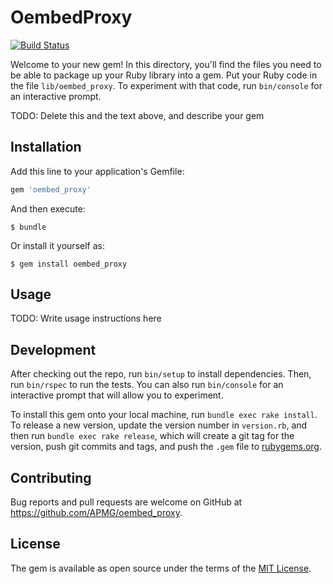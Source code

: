 # OembedProxy

[![Build Status](https://travis-ci.org/APMG/oembed_proxy.svg?branch=master)](https://travis-ci.org/APMG/oembed_proxy)

Welcome to your new gem! In this directory, you'll find the files you need to be able to package up your Ruby library into a gem. Put your Ruby code in the file `lib/oembed_proxy`. To experiment with that code, run `bin/console` for an interactive prompt.

TODO: Delete this and the text above, and describe your gem

## Installation

Add this line to your application's Gemfile:

```ruby
gem 'oembed_proxy'
```

And then execute:

    $ bundle

Or install it yourself as:

    $ gem install oembed_proxy

## Usage

TODO: Write usage instructions here

## Development

After checking out the repo, run `bin/setup` to install dependencies. Then, run `bin/rspec` to run the tests. You can also run `bin/console` for an interactive prompt that will allow you to experiment.

To install this gem onto your local machine, run `bundle exec rake install`. To release a new version, update the version number in `version.rb`, and then run `bundle exec rake release`, which will create a git tag for the version, push git commits and tags, and push the `.gem` file to [rubygems.org](https://rubygems.org).

## Contributing

Bug reports and pull requests are welcome on GitHub at https://github.com/APMG/oembed_proxy.

## License

The gem is available as open source under the terms of the [MIT License](https://opensource.org/licenses/MIT).

